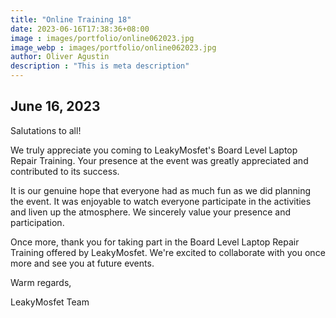 ```yaml
---
title: "Online Training 18"
date: 2023-06-16T17:38:36+08:00
image : images/portfolio/online062023.jpg
image_webp : images/portfolio/online062023.jpg
author: Oliver Agustin
description : "This is meta description"
---
```


## June 16, 2023
Salutations to all!

We truly appreciate you coming to LeakyMosfet's Board Level Laptop Repair Training. Your presence at the event was greatly appreciated and contributed to its success.

It is our genuine hope that everyone had as much fun as we did planning the event. It was enjoyable to watch everyone participate in the activities and liven up the atmosphere. We sincerely value your presence and participation.

Once more, thank you for taking part in the Board Level Laptop Repair Training offered by LeakyMosfet. We're excited to collaborate with you once more and see you at future events.

Warm regards,

LeakyMosfet Team


